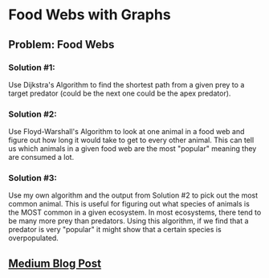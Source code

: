 # Food Webs with Graphs

## Problem: Food Webs

### Solution #1: 
<p>Use Dijkstra's Algorithm to find the shortest path from a given prey to a target predator (could be the next one could be the apex predator).</p>

### Solution #2: 
<p>Use Floyd-Warshall's Algorithm to look at one animal in a food web and figure out how long it would take to get to every other animal. This can tell us which animals in a given food web are the most "popular" meaning they are consumed a lot.</p>

### Solution #3: 
<p>Use my own algorithm and the output from Solution #2 to pick out the most common animal. This is useful for figuring out what species of animals is the MOST common in a given ecosystem. In most ecosystems, there tend to be many more prey than predators. Using this algorithm, if we find that a predator is very "popular" it might show that a certain species is overpopulated.</p>

## [Medium Blog Post]()